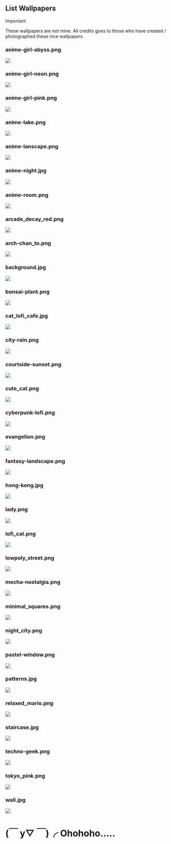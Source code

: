 ## List Wallpapers
> [!Important]
> These wallpapers are not mine. All credits goes to those who have created / photographed these nice wallpapers
### anime-girl-abyss.png
![](wallpapers/anime-girl-abyss.png)
### anime-girl-neon.png
![](wallpapers/anime-girl-neon.png)
### anime-girl-pink.png
![](wallpapers/anime-girl-pink.png)
### anime-lake.png
![](wallpapers/anime-lake.png)
### anime-lanscape.png
![](wallpapers/anime-lanscape.png)
### anime-night.jpg
![](wallpapers/anime-night.jpg)
### anime-room.png
![](wallpapers/anime-room.png)
### arcade_decay_red.png
![](wallpapers/arcade_decay_red.png)
### arch-chan_to.png
![](wallpapers/arch-chan_to.png)
### background.jpg
![](wallpapers/background.jpg)
### bonsai-plant.png
![](wallpapers/bonsai-plant.png)
### cat_lofi_cafe.jpg
![](wallpapers/cat_lofi_cafe.jpg)
### city-rain.png
![](wallpapers/city-rain.png)
### courtside-sunset.png
![](wallpapers/courtside-sunset.png)
### cute_cat.png
![](wallpapers/cute_cat.png)
### cyberpunk-lofi.png
![](wallpapers/cyberpunk-lofi.png)
### evangelion.png
![](wallpapers/evangelion.png)
### fantasy-landscape.png
![](wallpapers/fantasy-landscape.png)
### hong-kong.jpg
![](wallpapers/hong-kong.jpg)
### lady.png
![](wallpapers/lady.png)
### lofi_cat.png
![](wallpapers/lofi_cat.png)
### lowpoly_street.png
![](wallpapers/lowpoly_street.png)
### mecha-nostalgia.png
![](wallpapers/mecha-nostalgia.png)
### minimal_squares.png
![](wallpapers/minimal_squares.png)
### night_city.png
![](wallpapers/night_city.png)
### pastel-window.png
![](wallpapers/pastel-window.png)
### patterns.jpg
![](wallpapers/patterns.jpg)
### relaxed_mario.png
![](wallpapers/relaxed_mario.png)
### staircase.jpg
![](wallpapers/staircase.jpg)
### techno-geek.png
![](wallpapers/techno-geek.png)
### tokyo_pink.png
![](wallpapers/tokyo_pink.png)
### wall.jpg
![](wallpapers/wall.jpg)
# (￣ y▽ ￣)╭ Ohohoho.....
